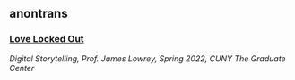 ## anontrans
### [Love Locked Out](https://cordonc.github.io/anontrans/)
*Digital Storytelling, Prof. James Lowrey, Spring 2022, CUNY The Graduate Center*
